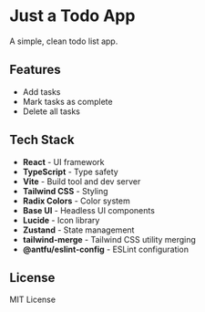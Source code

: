# Just a Todo App

A simple, clean todo list app.

## Features

- Add tasks
- Mark tasks as complete
- Delete all tasks

## Tech Stack

- **React** - UI framework
- **TypeScript** - Type safety
- **Vite** - Build tool and dev server
- **Tailwind CSS** - Styling
- **Radix Colors** - Color system
- **Base UI** - Headless UI components
- **Lucide** - Icon library
- **Zustand** - State management
- **tailwind-merge** - Tailwind CSS utility merging
- **@antfu/eslint-config** - ESLint configuration

## License

MIT License
